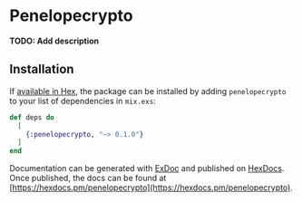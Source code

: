 # Penelopecrypto

**TODO: Add description**

## Installation

If [available in Hex](https://hex.pm/docs/publish), the package can be installed
by adding `penelopecrypto` to your list of dependencies in `mix.exs`:

```elixir
def deps do
  [
    {:penelopecrypto, "~> 0.1.0"}
  ]
end
```

Documentation can be generated with [ExDoc](https://github.com/elixir-lang/ex_doc)
and published on [HexDocs](https://hexdocs.pm). Once published, the docs can
be found at [https://hexdocs.pm/penelopecrypto](https://hexdocs.pm/penelopecrypto).

